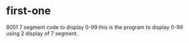 # first-one
8051 7 segment code to display 0-99
this is the program to display 0-99 using 2 display of 7 segment.

